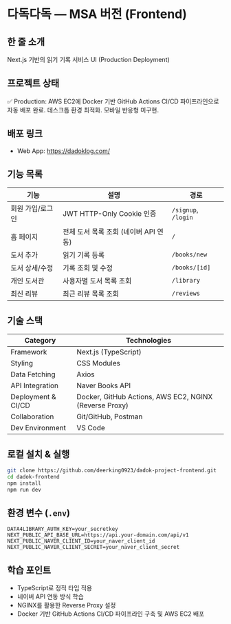 # 다독다독 — MSA 버전 (Frontend)

## 한 줄 소개
Next.js 기반의 읽기 기록 서비스 UI (Production Deployment)

## 프로젝트 상태
✅ Production: AWS EC2에 Docker 기반 GitHub Actions CI/CD 파이프라인으로 자동 배포 완료. 데스크톱 환경 최적화. 모바일 반응형 미구현.

## 배포 링크
- Web App: https://dadoklog.com/

## 기능 목록
| 기능 | 설명 | 경로 |
|------|-------|------|
| 회원 가입/로그인 | JWT HTTP-Only Cookie 인증 | `/signup`, `/login` |
| 홈 페이지 | 전체 도서 목록 조회 (네이버 API 연동) | `/` |
| 도서 추가 | 읽기 기록 등록 | `/books/new` |
| 도서 상세/수정 | 기록 조회 및 수정 | `/books/[id]` |
| 개인 도서관 | 사용자별 도서 목록 조회 | `/library` |
| 최신 리뷰 | 최근 리뷰 목록 조회 | `/reviews` |

## 기술 스택
| Category | Technologies |
|----------|--------------|
| Framework | Next.js (TypeScript) |
| Styling | CSS Modules |
| Data Fetching | Axios |
| API Integration | Naver Books API |
| Deployment & CI/CD | Docker, GitHub Actions, AWS EC2, NGINX (Reverse Proxy) |
| Collaboration | Git/GitHub, Postman |
| Dev Environment | VS Code |

## 로컬 설치 & 실행
```bash
git clone https://github.com/deerking0923/dadok-project-frontend.git
cd dadok-frontend
npm install
npm run dev
```

## 환경 변수 (`.env`)
```dotenv
DATA4LIBRARY_AUTH_KEY=your_secretkey
NEXT_PUBLIC_API_BASE_URL=https://api.your-domain.com/api/v1
NEXT_PUBLIC_NAVER_CLIENT_ID=your_naver_client_id
NEXT_PUBLIC_NAVER_CLIENT_SECRET=your_naver_client_secret
```

## 학습 포인트
- TypeScript로 정적 타입 적용
- 네이버 API 연동 방식 학습
- NGINX를 활용한 Reverse Proxy 설정
- Docker 기반 GitHub Actions CI/CD 파이프라인 구축 및 AWS EC2 배포

